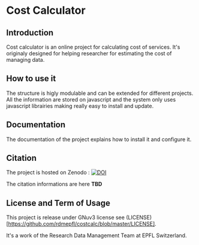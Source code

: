 # Cost Calculator

## Introduction

Cost calculator is an online project for calculating cost of services. It's originaly designed for helping researcher for estimating the cost of managing data.

## How to use it

The structure is higly modulable and can be extended for different projects. All the information are stored on javascript and the system only uses javascript librairies making really easy to install and update.

## Documentation

The documentation of the project explains how to install it and configure it.

## Citation
The project is hosted on Zenodo : [![DOI](https://zenodo.org/badge/152056755.svg)](https://zenodo.org/badge/latestdoi/152056755)

The citation informations are here **TBD**

## License and Term of Usage

This project is release under GNuv3 license see (LICENSE)[https://github.com/rdmepfl/costcalc/blob/master/LICENSE].

It's a work of the Research Data Management Team at EPFL Switzerland.
